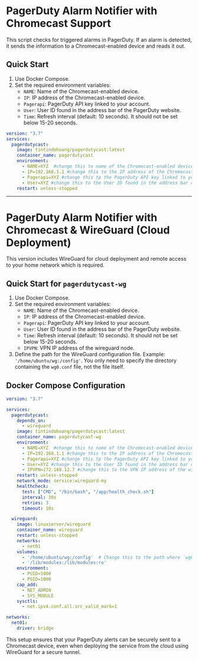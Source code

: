 # PagerDuty Alarm Notifier with Chromecast Support

This script checks for triggered alarms in PagerDuty. If an alarm is detected, it sends the information to a Chromecast-enabled device and reads it out.

## Quick Start

1. Use Docker Compose.
2. Set the required environment variables:
   - `NAME`: Name of the Chromecast-enabled device.
   - `IP`: IP address of the Chromecast-enabled device.
   - `Pagerapi`: PagerDuty API key linked to your account.
   - `User`: User ID found in the address bar of the PagerDuty website.
   - `Time`: Refresh interval (default: 10 seconds). It should not be set below 15-20 seconds.
```yaml
version: "3.7"
services:
  pagerdutycast:
    image: tintindohoang/pagerdutycast:latest
    container_name: pagerdutycast
    environment:
      - NAME=XYZ  #change this to name of the Chromecast-enabled device
      - IP=192.168.1.1 #change this to the IP address of the Chromecast-enabled device
      - Pagerapi=XYZ #change this tp the PagerDuty API key linked to your account
      - User=XYZ #change this to the User ID found in the address bar of the PagerDuty website
    restart: unless-stopped
```
---

# PagerDuty Alarm Notifier with Chromecast & WireGuard (Cloud Deployment)

This version includes WireGuard for cloud deployment and remote access to your home network which is required.

## Quick Start for `pagerdutycast-wg`

1. Use Docker Compose.
2. Set the required environment variables:
   - `NAME`: Name of the Chromecast-enabled device.
   - `IP`: IP address of the Chromecast-enabled device.
   - `Pagerapi`: PagerDuty API key linked to your account.
   - `User`:  User ID found in the address bar of the PagerDuty website.
   - `Time`: Refresh interval (default: 10 seconds). It should not be set below 15-20 seconds.
   - `IPVPN`: VPN IP address of the wireguard node.
3. Define the path for the WireGuard configuration file. Example: `'/home/ubuntu/wg:/config'`. You only need to specify the directory containing the `wg0.conf` file, not the file itself.

## Docker Compose Configuration

```yaml
version: "3.7"

services:
  pagerdutycast:
    depends_on:
      - wireguard
    image: tintindohoang/pagerdutycast:latest
    container_name: pagerdutycast-wg
    environment:
      - NAME=XYZ  #change this to name of the Chromecast-enabled device
      - IP=192.168.1.1 #change this to the IP address of the Chromecast-enabled device
      - Pagerapi=XYZ #change this tp the PagerDuty API key linked to your account
      - User=XYZ #change this to the User ID found in the address bar of the PagerDuty website
      - IPVPN=172.168.12.7 #change this to the VPN IP address of the wireguard node
    restart: unless-stopped
    network_mode: service:wireguard-my
    healthcheck:
      test: ["CMD", "/bin/bash", "/app/health_check.sh"]
      interval: 30s
      retries: 3
      timeout: 10s

  wireguard:
    image: linuxserver/wireguard
    container_name: wireguard
    restart: unless-stopped
    networks:
      - net01
    volumes:
      - '/home/ubuntu/wg:/config'  # Change this to the path where `wg0.conf` is located
      - '/lib/modules:/lib/modules:ro'
    environment:
      - PUID=1000
      - PGID=1000
    cap_add:
      - NET_ADMIN
      - SYS_MODULE
    sysctls:
      - net.ipv4.conf.all.src_valid_mark=1

networks:
  net01:
    driver: bridge
```

This setup ensures that your PagerDuty alerts can be securely sent to a Chromecast device, even when deploying the service from the cloud using WireGuard for a secure tunnel.

